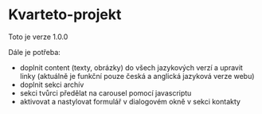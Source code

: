# Kvarteto-projekt

Toto je verze 1.0.0

Dále je potřeba: 
- doplnit content (texty, obrázky) do všech jazykových verzí a upravit linky (aktuálně je funkční pouze česká a anglická jazyková verze webu)
- doplnit sekci archív
- sekci tvůrci předělat na carousel pomocí javascriptu
- aktivovat a nastylovat formulář v dialogovém okně v sekci kontakty

